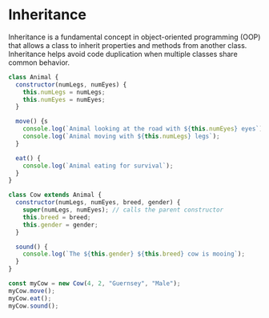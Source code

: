 # Inheritance
Inheritance is a fundamental concept in object-oriented programming (OOP) that allows a class to inherit properties and methods from another class.
Inheritance helps avoid code duplication when multiple classes share common behavior.

```js
class Animal {
  constructor(numLegs, numEyes) {
    this.numLegs = numLegs;
    this.numEyes = numEyes;
  }

  move() {s
    console.log(`Animal looking at the road with ${this.numEyes} eyes`);
    console.log(`Animal moving with ${this.numLegs} legs`);
  }

  eat() {
    console.log(`Animal eating for survival`);
  }
}

class Cow extends Animal {
  constructor(numLegs, numEyes, breed, gender) {
    super(numLegs, numEyes); // calls the parent constructor
    this.breed = breed;
    this.gender = gender;
  }

  sound() {
    console.log(`The ${this.gender} ${this.breed} cow is mooing`);
  }
}

const myCow = new Cow(4, 2, "Guernsey", "Male");
myCow.move();
myCow.eat();
myCow.sound();